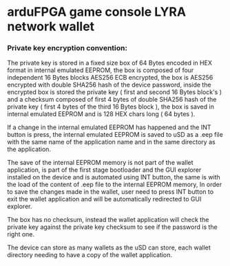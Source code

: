 # arduFPGA game console LYRA network wallet

### Private key encryption convention:

The private key is stored in a fixed size box of 64 Bytes encoded in HEX format in internal emulated EEPROM, the box is composed of four independent 16 Bytes blocks AES256 ECB encrypted, the box is AES256 encrypted with double SHA256 hash of the device password, inside the encrypted box is stored the private key ( first and second 16 Bytes block's ) and a checksum composed of first 4 bytes of double SHA256 hash of the private key ( first 4 bytes of the third 16 Bytes block ), the box is saved in internal emulated EEPROM and is 128 HEX chars long ( 64 bytes ).

If a change in the internal emulated EEPROM has happened and the INT button is press, the internal emulated EEPROM is saved to uSD as a .eep file with the same name of the application name and in the same directory as the application.

The save of the internal EEPROM memory is not part of the wallet application, is part of the first stage bootloader and the GUI explorer installed on the device and is automated using INT button, the same is with the load of the content of .eep file to the internal EEPROM memory, In order to save the changes made in the wallet, user need to press INT button to exit the wallet application and will be automatically redirected to GUI explorer.

The box has no checksum, instead the wallet application will check the private key against the private key checksum to see if the password is the right one.

The device can store as many wallets as the uSD can store, each wallet directory needing to have a copy of the wallet application.
